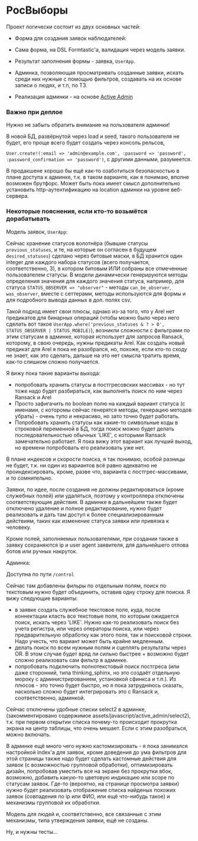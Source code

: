 # РосВыборы

Проект логически состоит из двух основных частей:

- Форма для создания заявок наблюдателей:

 - Сама форма, на DSL Formtastic'a, валидация через модель заявки.

 - Результат заполнения формы - заявка, `UserApp`.


- Админка, позволяющая просматривать созданные заявки, искать среди них нужные с помощью фильтров, создавать на их основе записи о людях, и т.п, по ТЗ.
 - Реализация админки - на основе [Active Admin](https://github.com/gregbell/active_admin/tree/rails4)

### Важно при деплое

Нужно не забыть обратить внимание на пользователя админки!

В новой БД, развёрнутой через load и seed, такого пользователя не будет, его проще всего будет создать через консоль рельсов,

`User.create!(:email => 'admin@example.com', :password => 'password', :password_confirmation => 'password')`, с другими данными, разумеется.

В продакшене хорошо бы ещё как-то озаботиться безопасностью в плане доступа к админке, т.к. в таком варианте, как я понимаю, вполне возможен брутфорс. Может быть пока имеет смысл дополнительно установить http-аутентификацию на location админки на уровне веб-сервера.


### Некоторые пояснения, если кто-то возьмётся дорабатывать

Модель заявок, `UserApp`:

Сейчас хранение статусов волотнёра (бывшие статусы `previous_statuses`, и те, на которые он согласен в будущем `desired_statuses`) сделано через битовые маски, в БД хранится один integer для каждого набора статусов (всего получается, соответственно, 3), в котором битовым ИЛИ собраны все отмеченные пользователем статусы. В модели динамически генерируются методы определения значения для каждого значения статуса, например, для статуса `STATUS_OBSERVER => "observer"` - методы `can_be_observer`, `was_observer`, вместе с сеттерами, методы используются для формы и для подробного вывода данных в доп. полях csv.

Такой подход имеет свои плюсы, однако из-за того, что у Arel нет предикатов для бинарных операций (чтобы можно было через него сделать вот такое `UserApp.where('previous_statuses & ? > 0', STATUS_OBSERVER | STATUS_MOBILE)`), возникли сложности с фильтрами по этим статусам в админке, которая использует для запросов Ransack, которому, в свою очередь, нужны предикаты Arel. Как создать новый предикат для Arel я пока не разобрался, но, похоже, если кто-то сходу не знает, как это сделать, дальше на это нет смысла тратить время, как-то слишком сложно получается.

Я вижу пока такие варианты выхода:

- попробовать хранить статусы в постгресовских массивах - но тут тоже надо будет разбираться, как выполнять поиск по ним через Ransack и Arel
- Просто зафигачить по boolean полю на каждый вариант статуса (с именами, с которомы сейчас генерятся методы, генерацию методов убрать) - очень тупо и некрасиво, но зато точно будет работать.
- Попробовать хранить статусы как какие-то символьные коды в строковой переменной в БД, тогда поиск можно будет делать последовательностью обычных 'LIKE', с которыми Ransack замечательно работает. Я пока вижу этот вариант как лучший выход, но времени попробовать его реализовать уже нет.

В плане индексов и скорости поиска, я так понимаю, особой разницы не будет, т.к. ни один из вариантов всё равно адекватно не проиндексировать, кроме, разве что, варианта с постгрес-массивами, и то сомнительно.

Заявки, по идее, после создания не должны редактироваться (кроме служебных полей) или удаляться, поэтому у контроллера отключены соответствующие действия. В админке в дальнейшем также будет отключено удаление и полное редактирование, нужно будет реализовать и дать там доступ к более специализированным действиям, таких как изменение статуса заявки или привязка к человеку.

Кроме полей, заполняемых пользователями, при создании также в заявку сохраняются ip и user agent заявителя, для дальнейшего отлова ботов или ручных накруток.

Админка:

Доступна по пути `/control`

Сейчас там добавлены фильры по отдельным полям, поиск по текстовым нужно будет объединить, оставив одну строку для поиска. Я вижу следующие варианты:

 - в заявке создать служебное текстовое поле, куда, после коннектации класть все текстовые поля, по которым ожидается поиск, искать через 'LIKE'. Нужно как-то реализовать поиск без учета регистра, или через операторы поиска, или через предварительную обработку как этого поля, так и поисковой строки. Надо учесть, что вариант может быть крайне медленным.
 - делать поиск по всем нужным полям и сцеплять результаты через OR. В этом случае будет вряд ли сильно быстрее + возможно будет сложно реализовать сам фильтр в админке.
 - попробовать подключить полнотекстовый поиск постгреса (или даже сторонний, типа thinking_sphinx, но это создаёт отдельную мороку с администрированием, установкой сфинкса и т.п.). Из плюсов - это точно будет быстро, но я пока затрудняюсь сказать, насколько сложно будет интегрировать это с Ransack и, соответственно, админкой.


Сейчас отключены удобные списки select2 в админке, (закомментировано содержимое assets/javascript/active_admin/select2), т.к. при первом открытии списка почему-то происходит прокрутка экрана на центр таблицы, что очень мешает. Если с этим разобраться, можно включать.

В админке ещё много чего нужно кастомизировать - я пока занимался настройкой index'а для заявок, кроме доведения до ума фильтров для этой страницы также надо будет сделать кастомные действия для заявок (с возможностью групповой обработки), оптимизировать дизайн, попробовав уместить все на экране без прокрутки вбок, возможно, добавить какую-то цветовую индикацию или scope по статусам заявок.
Где-то (вероятно, на странице просмотра заявки) нужно будет реализовать отображение списка найденых похожих заявок (совпадения по ip или ФИО, или ещё что-нибудь такое) и механизмы групповой их обработки.

Модель для людей и, соответственно, все связанные с этим механизмы, типа утверждения заявки, ещё не созданы.

Ну, и нужны тесты...



